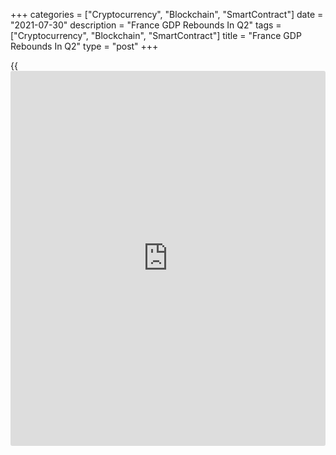 +++
categories = ["Cryptocurrency", "Blockchain", "SmartContract"]
date = "2021-07-30"
description = "France GDP Rebounds In Q2"
tags = ["Cryptocurrency", "Blockchain", "SmartContract"]
title = "France GDP Rebounds In Q2"
type = "post"
+++

{{<iframe id="large-banner" src="https://www.bounty.group/#slide=24.0" width="100%" height="600" scrolling="no" style="border: 0px solid rgb(216, 221, 230); border-radius: 3px;">}}

The French [economy][1] rebounded at a faster-than-expected pace in the
second quarter, underpinned by household spending and investment, flash
data from the statistical office Insee revealed on Friday.

Gross domestic product rebounded 0.9 percent in the second quarter,
after being flat in the first quarter. Economists had forecast a
quarterly growth of 0.8 percent.

In the second quarter, GDP was 3.3 percent below the level of the fourth
quarter of 2019, as compared to 4.2 percent in the two previous
quarters, the statistical office said.

The expenditure-side breakdown of GDP showed that gross fixed capital
formation growth accelerated to 1.1 percent from 0.4 percent. Household
consumption expenditure gained 0.9 percent after rising 0.2 percent a
quarter ago.

Imports climbed 1.9 percent sequentially and exports advanced 1.5
percent. As a result, foreign trade made a slightly negative
contribution to GDP growth by -0.1 points, after -0.5 points in the
previous quarter.

Lastly, the contribution of inventory changes to the growth of the GDP
was slightly positive this quarter, at 0.2 points.

Another report from the statistical office showed that household
spending grew 0.3 percent in June after a sharp growth of 10.6 percent
in May. This was also weaker than the economists' forecast of 1.4
percent.

The increase in purchases of manufactured goods by 2.7 percent was
offset by 1.6 percent declines in both food consumption and energy
expenditure.

For comments and feedback [contact](https://www.playgroundfx.com/contact/): editorial@rtt[news](https://www.letsplayfx.com/blog/forex-news-website/).com

[Economic News][1]

 **What parts of the world are seeing the best (and worst) economic
performances lately? Click[here][2] to check out our [Econ Scorecard][2]
and find out! See up-to-the-moment [ranking](https://www.playgroundfx.com/blog/crypto-exchange-ranking/)s for the best and worst
performers in [GDP][3], [unemployment rate][4], [inflation][5] and much
more.**

   1. www.rtt[news](https://www.letsplayfx.com/blog/forex-news-website/).com/Content/EconomicNews.aspx
   2. www.rtt[news](https://www.letsplayfx.com/blog/forex-news-website/).com/economic-scorecard/world-rank/retail-sales/highest-performance.aspx
   3. www.rtt[news](https://www.letsplayfx.com/blog/forex-news-website/).com/economic-scorecard/world-rank/GDP/highest-performance.aspx
   4. www.rtt[news](https://www.letsplayfx.com/blog/forex-news-website/).com/economic-scorecard/world-rank/unemployment-rate/lowest-performance.aspx
   5. www.rtt[news](https://www.letsplayfx.com/blog/forex-news-website/).com/economic-scorecard/world-rank/CPI/highest-performance.aspx
